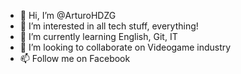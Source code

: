 - 👋 Hi, I’m @ArturoHDZG
- 👀 I’m interested in all tech stuff, everything!
- 🌱 I’m currently learning English, Git, IT
- 💞️ I’m looking to collaborate on Videogame industry
- 📫 Follow me on Facebook

<!---
ArturoHDZG/ArturoHDZG is a ✨ special ✨ repository because its `README.md` (this file) appears on your GitHub profile.
You can click the Preview link to take a look at your changes.
--->

